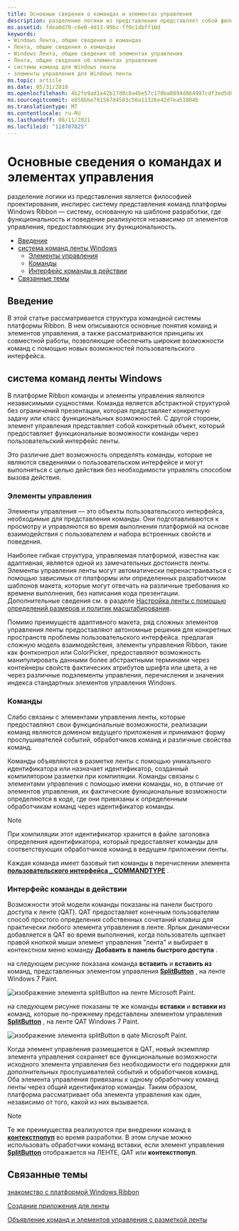 ```yaml
---
title: Основные сведения о командах и элементах управления
description: разделение логики из представления представляет собой философство, инспирес систему представления команд платформы Windows ленту \ 8212; систему, основанную на шаблоне разработки, где функциональность и поведение реализуются независимо от элементов управления, предоставляющих эти функции.
ms.assetid: fdea0d70-c6e0-4d13-99bc-ff0c1dbff10d
keywords:
- Windows Лента, общие сведения о командах
- Лента, общие сведения о командах
- Windows Лента, общие сведения об элементах управления
- Лента, общие сведения об элементах управления
- система команд для Windows ленты
- элементы управления для Windows ленты
ms.topic: article
ms.date: 05/31/2018
ms.openlocfilehash: 4b2fe9ad1a42b17d0c8a4be57c170ba0894d864997cdf3ed5d02e3f6d66a3a35
ms.sourcegitcommit: e858bbe701567d4583c50a11326e42d7ea51804b
ms.translationtype: MT
ms.contentlocale: ru-RU
ms.lasthandoff: 08/11/2021
ms.locfileid: "118707825"
---
```

# <a name="understanding-commands-and-controls"></a>Основные сведения о командах и элементах управления

разделение логики из представления является философией проектирования, инспирес систему представления команд платформы Windows Ribbon — систему, основанную на шаблоне разработки, где функциональность и поведение реализуются независимо от элементов управления, предоставляющих эту функциональность.

-   [Введение](#introduction)
-   [система команд ленты Windows](#the-windows-ribbon-command-system)
    -   [Элементы управления](#understanding-commands-and-controls)
    -   [Команды](#understanding-commands-and-controls)
    -   [Интерфейс команды в действии](#the-command-experience-in-action)
-   [Связанные темы](#related-topics)

## <a name="introduction"></a>Введение

В этой статье рассматривается структура командной системы платформы Ribbon. В нем описываются основные понятия команд и элементов управления, а также рассматриваются принципы их совместной работы, позволяющие обеспечить широкие возможности команд с помощью новых возможностей пользовательского интерфейса.

## <a name="the-windows-ribbon-command-system"></a>система команд ленты Windows

В платформе Ribbon команды и элементы управления являются независимыми сущностями. Команда является абстрактной структурой без ограничений презентации, которая представляет конкретную задачу или класс функциональных возможностей. С другой стороны, элемент управления представляет собой конкретный объект, который предоставляет функциональные возможности команды через пользовательский интерфейс ленты.

Это различие дает возможность определять команды, которые не являются сведениями о пользовательском интерфейсе и могут выполняться с целью действия без необходимости управлять способом вызова действия.

### <a name="controls"></a>Элементы управления

Элементы управления — это объекты пользовательского интерфейса, необходимые для представления команды. Они подготавливаются к просмотру и управляются во время выполнения платформой на основе взаимодействия с пользователем и набора встроенных свойств и поведения.

Наиболее гибкая структура, управляемая платформой, известна как адаптивная, является одной из замечательных достоинств ленты. Элементы управления ленты могут автоматически перенастраиваться с помощью зависимых от платформы или определенных разработчиком шаблонов макета, которые могут отвечать на различные требования ко времени выполнения, без написания кода презентации. Дополнительные сведения см. в разделе [Настройка ленты с помощью определений размеров и политик масштабирования](windowsribbon-templates.md).

Помимо преимуществ адаптивного макета, ряд сложных элементов управления ленты предоставляют автономные решения для конкретных пространств проблемы пользовательского интерфейса. предлагая сложную модель взаимодействия, элементы управления Ribbon, такие как фонтконтрол или ColorPicker, предоставляют возможность манипулировать данными более абстрактными терминами через контейнеры свойств фактических атрибутов шрифта или цвета, а не через различные подэлементы управления, перечисления и значения индекса стандартных элементов управления Windows.

### <a name="commands"></a>Команды

Слабо связаны с элементами управления ленты, которые предоставляют свои функциональные возможности, реализации команд являются доменом ведущего приложения и принимают форму прослушивателей событий, обработчиков команд и различные свойства команд.

Команды объявляются в разметке ленты с помощью уникального идентификатора или назначает идентификатор, созданный компилятором разметки при компиляции. Команды связаны с элементами управления с помощью имени команды, но, в отличие от элементов управления, их фактические функциональные возможности определяются в коде, где они привязаны к определенным обработчикам команд через идентификатор команды.

> [!Note]  
> При компиляции этот идентификатор хранится в файле заголовка определения идентификатора, который предоставляет команды для соответствующих обработчиков команд в ведущем приложении ленты.

 

Каждая команда имеет базовый тип команды в перечислении элемента [**пользовательского интерфейса \_ COMMANDTYPE**](/windows/desktop/api/uiribbon/ne-uiribbon-ui_commandtype) .

### <a name="the-command-experience-in-action"></a>Интерфейс команды в действии

Возможности этой модели команды показаны на панели быстрого доступа к ленте (QAT). QAT предоставляет конечным пользователям способ простого определения собственных сочетаний клавиш для практически любого элемента управления в ленте. Ярлык динамически добавляется в QAT во время выполнения, когда пользователь щелкает правой кнопкой мыши элемент управления "лента" и выбирает в контекстном меню команду **Добавить в панель быстрого доступа** .

на следующем рисунке показана команда **вставить** и **вставить из** команд, представленных элементом управления [**SplitButton**](windowsribbon-element-splitbutton.md) , на ленте Windows 7 Paint.

![изображение элемента splitButton на ленте Microsoft Paint.](images/overviews/paint-paste-splitbutton-ribbon.png)

на следующем рисунке показаны те же команды **вставки** и **вставки из** команд, которые по-прежнему представлены элементом управления [**SplitButton**](windowsribbon-element-splitbutton.md) , на ленте QAT Windows 7 Paint.

![изображение элемента splitButton в qatе Microsoft Paint.](images/overviews/paint-paste-splitbutton-qat.png)

Когда элемент управления размещается в QAT, новый экземпляр элемента управления сохраняет все функциональные возможности исходного элемента управления без необходимости его поддержки для дополнительных прослушивателей событий и обработчиков команд. Оба элемента управления привязаны к одному обработчику команд ленты через общий идентификатор команды. Таким образом, платформа рассматривает оба элемента управления как один, независимо от того, какой из них вызывается.

> [!Note]  
> Те же преимущества реализуются при внедрении команд в [**контекстпопуп**](windowsribbon-element-contextpopup.md) во время разработки. В этом случае можно использовать обработчики команд вставки, если элемент управления [**SplitButton**](windowsribbon-element-splitbutton.md) отображается на ЛЕНТЕ, QAT или **контекстпопуп**.

 

## <a name="related-topics"></a>Связанные темы

<dl> <dt>

[знакомство с платформой Windows Ribbon](windowsribbon-introduction.md)
</dt> <dt>

[Создание приложения для ленты](windowsribbon-stepbystep.md)
</dt> <dt>

[Объявление команд и элементов управления с разметкой ленты](windowsribbon-schema.md)
</dt> </dl>

 

 